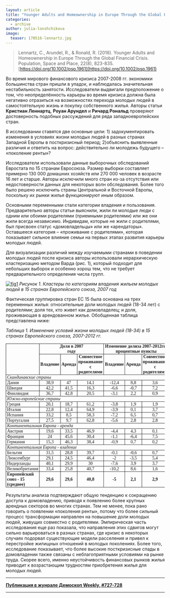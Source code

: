 ```yaml
---
layout: article
title: "Younger Adults and Homeownership in Europe Through the Global Financial Crisis"
categories: 
  - archive
author: julia-lonshchikova
image:
  teaser: 170516-lennartz.jpg
---
```


> Lennartz, C., Arundel, R., & Ronald, R. (2016). Younger Adults and Homeownership in Europe Through the Global Financial Crisis. Population, Space and Place, 22(8), 823-835. [https://doi.org/10.1002/psp.1961](https://doi.org/10.1002/psp.1961) 

Во время мирового финансового кризиса 2007-2008 гг. экономики большинства стран пришли в упадок, и наблюдалась значительная нестабильность занятости. Исследователи выдвигали предположение о том, что неопределённость карьеры во время кризиса должна была негативно отразиться на возможностях перехода молодых людей в самостоятельную жизнь и покупку собственного жилья. Авторы статьи **Кристиан Леннартц**, **Роуан Арундел** и **Ричард Рональд** проверяют достоверность подобных рассуждений для ряда западноевропейских стран.

В исследовании ставятся две основные цели: 1) задокументировать изменения в условиях жизни молодых людей в разных странах Западной Европы в посткризисный период; 2)объяснить выявленные различия и ответить на вопрос: действительно ли молодежь будущего – «поколение ренты»?

Исследователи использовали данные выборочных обследований Евростата по 15 странам Евросоюза. Размер выборки составляет примерно 130 000 домашних хозяйств или 270 000 человек в возрасте 16 лет и старше. Авторы исключили много стран из-за отсутствия или недостоверности данных для некоторых волн обследования. Более того было решено исключить страны Центральной и Восточной Европы, поскольку их рынки жилья функционируют иным образом.

Основными переменными стали категории владения и пользования. Предварительно авторы статьи выяснили, жили ли молодые люди с одним или обоими родителями (приемными родителями) или же они жили всегда независимо. Индивидам, которые не жили с родителями, был присвоен статус «домовладельцы» или же «арендаторы». Оставшееся категория – «проживание с родителями», которая показывает сильное влияние семьи на первых этапах развития карьеры молодых людей.

Для визуализации различий между изучаемыми странами в поведении молодых людей после кризиса авторы использовали иерархическую кластеризацию методом Варда (рис. 1), который подходит для небольших выборок и особенно хорош тем, что не требует предварительного определения числа групп.

[![fig1][f1]][f1] 
*Рисунок 1. Кластеры по категориям владения жильем молодых людей в 15 странах Европейского союза, 2007 год*

Фактическая группировка стран ЕС 15 была основана на трех переменных жилья: относительные доли молодых людей (18-34 лет) с родителями; доля тех, кто живет как домовладелец; и доля, проживающая в арендованном жилье. Обобщенная таблица представлена ниже:

*Таблица 1. Изменение условий жизни молодых людей (18-34) в 15 странах Европейского союза, 2007-2012 гг.*
<style type="text/css">
.tg  {border-collapse:collapse;border-spacing:0;}
.tg td{font-family:Arial, sans-serif;font-size:14px;padding:0px 3px;border-style:solid;border-width:1px;overflow:hidden;word-break:normal;}
.tg th{font-family:Arial, sans-serif;font-size:14px;font-weight:normal;padding:0px 3px;border-style:solid;border-width:1px;overflow:hidden;word-break:normal;}
.tg .tg-4ic2{font-style:italic;font-size:14px;font-family:Georgia, serif !important;}
.tg .tg-khc5{font-size:14px;font-family:Georgia, serif !important;;text-align:center}
.tg .tg-zcc4{font-weight:bold;font-size:14px;font-family:Georgia, serif !important;;text-align:center}
.tg .tg-0wjy{font-weight:bold;font-size:14px;font-family:Georgia, serif !important;}
.tg .tg-zfr1{font-size:14px;font-family:Georgia, serif !important;}
</style>
<table class="tg">
  <tr>
    <th class="tg-0wjy" rowspan="2"></th>
    <th class="tg-zcc4" colspan="3">Доля в 2007<br>  году</th>
    <th class="tg-zcc4" colspan="3">Изменение долиза 2007-2012гг., <br>процентные пункты</th>
  </tr>
  <tr>
    <td class="tg-zcc4">Владение</td>
    <td class="tg-zcc4">Аренда</td>
    <td class="tg-zcc4">Совместное проживание <br>с родителями</td>
    <td class="tg-zcc4">Владение</td>
    <td class="tg-zcc4">Аренда</td>
    <td class="tg-zcc4">Совместное проживание <br>с родителями</td>
  </tr>
  <tr>
    <td class="tg-4ic2" colspan="7">Скандинавские страны</td>
  </tr>
  <tr>
    <td class="tg-zfr1">Дания</td>
    <td class="tg-khc5">38,9</td>
    <td class="tg-khc5">47</td>
    <td class="tg-khc5">14,1</td>
    <td class="tg-khc5">-12,4</td>
    <td class="tg-khc5">8,8</td>
    <td class="tg-khc5">3,6</td>
  </tr>
  <tr>
    <td class="tg-zfr1">Швеция</td>
    <td class="tg-khc5">42,2</td>
    <td class="tg-khc5">41,5</td>
    <td class="tg-khc5">16,3</td>
    <td class="tg-khc5">-6,6</td>
    <td class="tg-khc5">-0,7</td>
    <td class="tg-khc5">7,2</td>
  </tr>
  <tr>
    <td class="tg-zfr1">Финляндия</td>
    <td class="tg-khc5">36,7</td>
    <td class="tg-khc5">42,8</td>
    <td class="tg-khc5">20,5</td>
    <td class="tg-khc5">-3,1</td>
    <td class="tg-khc5">2,2</td>
    <td class="tg-khc5">0,9</td>
  </tr>
  <tr>
    <td class="tg-4ic2" colspan="7">Южно-европейские страны            </td>
  </tr>
  <tr>
    <td class="tg-zfr1">Греция</td>
    <td class="tg-khc5">20,1</td>
    <td class="tg-khc5">18,7</td>
    <td class="tg-khc5">61,2</td>
    <td class="tg-khc5">-3,8</td>
    <td class="tg-khc5">1,9</td>
    <td class="tg-khc5">1,9</td>
  </tr>
  <tr>
    <td class="tg-zfr1">Италия</td>
    <td class="tg-khc5">22,8</td>
    <td class="tg-khc5">12,4</td>
    <td class="tg-khc5">64,9</td>
    <td class="tg-khc5">-3,9</td>
    <td class="tg-khc5">0,1</td>
    <td class="tg-khc5">3,7</td>
  </tr>
  <tr>
    <td class="tg-zfr1">Испания</td>
    <td class="tg-khc5">33,2</td>
    <td class="tg-khc5">8,5</td>
    <td class="tg-khc5">58,3</td>
    <td class="tg-khc5">-7,2</td>
    <td class="tg-khc5">6,5</td>
    <td class="tg-khc5">0,7</td>
  </tr>
  <tr>
    <td class="tg-zfr1">Португалия</td>
    <td class="tg-khc5">27,5</td>
    <td class="tg-khc5">9,7</td>
    <td class="tg-khc5">62,8</td>
    <td class="tg-khc5">-5,6</td>
    <td class="tg-khc5">2,8</td>
    <td class="tg-khc5">2,8</td>
  </tr>
  <tr>
    <td class="tg-4ic2" colspan="7">Континентальная Европа - аренда</td>
  </tr>
  <tr>
    <td class="tg-zfr1">Австрия</td>
    <td class="tg-khc5">19,6</td>
    <td class="tg-khc5">33,5</td>
    <td class="tg-khc5">46,9</td>
    <td class="tg-khc5">-4,4</td>
    <td class="tg-khc5">4,3</td>
    <td class="tg-khc5">0,1</td>
  </tr>
  <tr>
    <td class="tg-zfr1">Франция</td>
    <td class="tg-khc5">24</td>
    <td class="tg-khc5">45,6</td>
    <td class="tg-khc5">30,4</td>
    <td class="tg-khc5">-1,1</td>
    <td class="tg-khc5">-6,4</td>
    <td class="tg-khc5">7,5</td>
  </tr>
  <tr>
    <td class="tg-zfr1">Германия</td>
    <td class="tg-khc5">15,3</td>
    <td class="tg-khc5">46,3</td>
    <td class="tg-khc5">38,4</td>
    <td class="tg-khc5">-0,9</td>
    <td class="tg-khc5">0,7</td>
    <td class="tg-khc5">0,2</td>
  </tr>
  <tr>
    <td class="tg-4ic2" colspan="7">Континентальная Европа - владение</td>
  </tr>
  <tr>
    <td class="tg-zfr1">Бельгия</td>
    <td class="tg-khc5">31,5</td>
    <td class="tg-khc5">28,8</td>
    <td class="tg-khc5">39,7</td>
    <td class="tg-khc5">-0,1</td>
    <td class="tg-khc5">-0,6</td>
    <td class="tg-khc5">0,7</td>
  </tr>
  <tr>
    <td class="tg-zfr1">Люксембург</td>
    <td class="tg-khc5">29,1</td>
    <td class="tg-khc5">24,5</td>
    <td class="tg-khc5">46,4</td>
    <td class="tg-khc5">-2</td>
    <td class="tg-khc5">-3,5</td>
    <td class="tg-khc5">5,4</td>
  </tr>
  <tr>
    <td class="tg-zfr1">Нидерланды</td>
    <td class="tg-khc5">40,1</td>
    <td class="tg-khc5">29,9</td>
    <td class="tg-khc5">30</td>
    <td class="tg-khc5">-7,6</td>
    <td class="tg-khc5">3,9</td>
    <td class="tg-khc5">3,7</td>
  </tr>
  <tr>
    <td class="tg-zfr1">Великобритания</td>
    <td class="tg-khc5">33,4</td>
    <td class="tg-khc5">25,8</td>
    <td class="tg-khc5">40,7</td>
    <td class="tg-khc5">-10,2</td>
    <td class="tg-khc5">8,6</td>
    <td class="tg-khc5">1,6</td>
  </tr>
  <tr>
    <td class="tg-0wjy">Европейский союз - 15 (среднее)</td>
    <td class="tg-zcc4">29,6</td>
    <td class="tg-zcc4">29,6</td>
    <td class="tg-zcc4">40,8</td>
    <td class="tg-zcc4">-5</td>
    <td class="tg-zcc4">2,1</td>
    <td class="tg-zcc4">2,9</td>
  </tr>
</table>


Результаты анализа подтверждают общую тенденцию к сокращению доступа к домовладению, приводя к появлению более крупных арендных секторов во многих странах. Тем не менее, пока рано говорить о появлении «поколения ренты», потому что более сильный процесс трансформации направлен на повышение доли молодых людей, живущих совместно с родителями. Эмпирическая часть исследования еще раз показала, что направления этих сдвигов могут сильно варьироваться в разных странах, где кризис в некоторых случаях подорвал существующие модели расселения и привел к перестройке жилищных отношений в молодых поколениях. Более того, исследование показывает, что более высокие посткризисные спады в домовладении также связаны с неблагоприятными условиями на рынке труда. Скорее всего, именно неустойчивость финансовых рынков жилья приводит к возрастающим трудностям приобретения жилья для молодых людей.

[f1]: /dem-digest/images/2017/727-fig-04.png


***
**[Публикация в жунрале Демоскоп Weekly, #727-728](http://demoscope.ru/weekly/2017/0727/digest02.php)**  

***